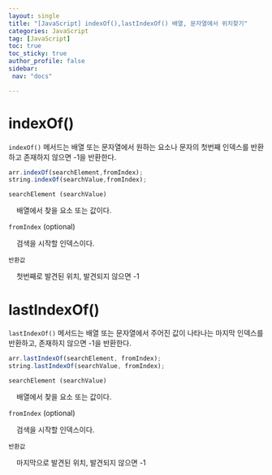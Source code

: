 ```yaml
---
layout: single
title: "[JavaScript] indexOf(),lastIndexOf() 배열, 문자열에서 위치찾기"
categories: JavaScript
tag: [JavaScript]
toc: true
toc_sticky: true
author_profile: false
sidebar:
 nav: "docs"

---
```


# indexOf()

`indexOf()` 메서드는 배열 또는 문자열에서 원하는 요소나 문자의 첫번째 인덱스를 반환하고 존재하지 않으면 -1을 반환한다.

```js
arr.indexOf(searchElement,fromIndex);
string.indexOf(searchValue,fromIndex);
```

`searchElement (searchValue)`

    배열에서 찾을 요소 또는 값이다.

`fromIndex` (optional)

    검색을 시작할 인덱스이다.

`반환값`

    첫번째로 발견된 위치, 발견되지 않으면 -1 

# lastIndexOf()

`lastIndexOf()` 메서드는 배열 또는 문자열에서 주어진 값이 나타나는 마지막 인덱스를 반환하고, 존재하지 않으면 -1을 반환한다. 

```js
arr.lastIndexOf(searchElement, fromIndex);
string.lastIndexOf(searchValue, fromIndex);
```

`searchElement (searchValue)`

    배열에서 찾을 요소 또는 값이다.

`fromIndex` (optional)

    검색을 시작할 인덱스이다.

`반환값`

    마지막으로 발견된 위치, 발견되지 않으면 -1
